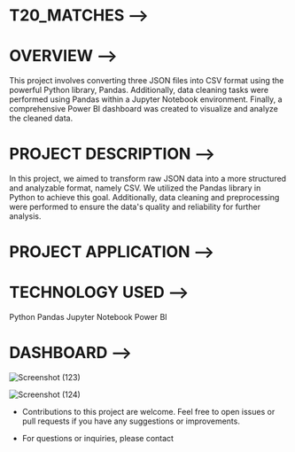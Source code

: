 # T20_MATCHES -->

# OVERVIEW -->
This project involves converting three JSON files into CSV format using the powerful Python library, Pandas. Additionally, data cleaning tasks were performed using Pandas within a Jupyter Notebook environment. Finally, a comprehensive Power BI dashboard was created to visualize and analyze the cleaned data.


# PROJECT DESCRIPTION -->
In this project, we aimed to transform raw JSON data into a more structured and analyzable format, namely CSV. We utilized the Pandas library in Python to achieve this goal. Additionally, data cleaning and preprocessing were performed to ensure the data's quality and reliability for further analysis.

# PROJECT APPLICATION -->


# TECHNOLOGY USED -->
Python
Pandas
Jupyter Notebook
Power BI

# DASHBOARD -->

![Screenshot (123)](https://github.com/bhaskarr103/T20_Matches/assets/123258478/bf8f3aee-54f5-414b-8dc4-5d38b4edd71b)

![Screenshot (124)](https://github.com/bhaskarr103/T20_Matches/assets/123258478/40e347cc-f067-4528-9a01-8802115f2080)

* Contributions to this project are welcome. Feel free to open issues or pull requests if you have any suggestions or improvements.

* For questions or inquiries, please contact
